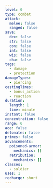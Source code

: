```yaml
---
level: 0
type: combat
attack:
  melee: false
  ranged: false
save:
  dex: false
  str: false
  con: false
  int: false
  wis: false
  cha: false
tags:
  - damage
  - protection
damageTypes:
  - piercing
castingTimes:
  - bonus_action
  - reaction
duration:
  length: 1
  time: minute
instant: false
concentration: false
range: 0
aoe: false
detonates: false
primes: false
advancements:
  poisoned-armor:
    mechanics: []
  retribution:
    mechanics: []
classes:
  - soldier
uses: 1
recharge: short
---
```

